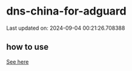 # dns-china-for-adguard

Last updated on: 2024-09-04 00:21:26.708388

## how to use

[See here](https://github.com/AdguardTeam/AdGuardHome/wiki/Configuration#upstreams-from-file)